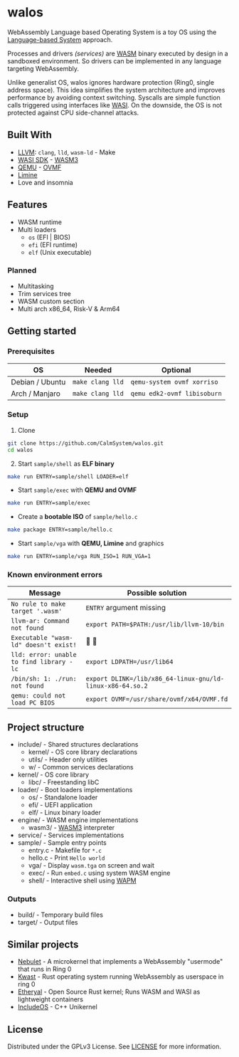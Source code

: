 # walos

WebAssembly Language based Operating System is a toy OS using the [Language-based System](https://en.wikipedia.org/wiki/Language-based_system) approach.

Processes and drivers *(services)* are [WASM](https://webassembly.org/) binary executed by design in a sandboxed environment. So drivers can be implemented in any language targeting WebAssembly.

Unlike generalist OS, walos ignores hardware protection (Ring0, single address space). This idea simplifies the system architecture and improves performance by avoiding context switching. Syscalls are simple function calls triggered using interfaces like [WASI](https://wasi.dev/). On the downside, the OS is not protected against CPU side-channel attacks.
## Built With

* [LLVM](https://llvm.org): `clang`, `lld`, `wasm-ld` - Make
* [WASI SDK](https://github.com/WebAssembly/wasi-sdk) - [WASM3](https://github.com/wasm3/wasm3)
* [QEMU](https://www.qemu.org) - [OVMF](https://www.tianocore.org)
* [Limine](https://limine-bootloader.org)
* Love and insomnia

## Features

* WASM runtime
* Multi loaders
  * `os` (EFI | BIOS)
  * `efi` (EFI runtime)
  * `elf` (Unix executable)

### Planned

* Multitasking
* Trim services tree
* WASM custom section
* Multi arch x86_64, Risk-V & Arm64

## Getting started

### Prerequisites

OS | Needed | Optional
--- | --- | ---
Debian / Ubuntu | `make clang lld` | `qemu-system ovmf xorriso`
Arch / Manjaro | `make clang lld` | `qemu edk2-ovmf libisoburn`

### Setup

1. Clone
```sh
git clone https://github.com/CalmSystem/walos.git
cd walos
```
2. Start `sample/shell` as **ELF binary**
```sh
make run ENTRY=sample/shell LOADER=elf
```
* Start `sample/exec` with **QEMU and OVMF**
```sh
make run ENTRY=sample/exec
```
* Create a **bootable ISO** of `sample/hello.c`
```sh
make package ENTRY=sample/hello.c
```
* Start `sample/vga` with **QEMU, Limine** and graphics
```sh
make run ENTRY=sample/vga RUN_ISO=1 RUN_VGA=1
```

### Known environment errors

Message | Possible solution
--- | ---
`No rule to make target '.wasm'` | `ENTRY` argument missing
`llvm-ar: Command not found` | `export PATH=$PATH:/usr/lib/llvm-10/bin`
`Executable "wasm-ld" doesn't exist!` | 🔼 🔼
`lld: error: unable to find library -lc` | `export LDPATH=/usr/lib64`
`/bin/sh: 1: ./run: not found` | `export DLINK=/lib/x86_64-linux-gnu/ld-linux-x86-64.so.2`
`qemu: could not load PC BIOS` | `export OVMF=/usr/share/ovmf/x64/OVMF.fd`

## Project structure

* include/ - Shared structures declarations
  * kernel/ - OS core library declarations
  * utils/ - Header only utilities
  * w/ - Common services declarations
* kernel/ - OS core library
  * libc/ - Freestanding libC
* loader/ - Boot loaders implementations
  * os/ - Standalone loader
  * efi/ - UEFI application
  * elf/ - Linux binary loader
* engine/ - WASM engine implementations
  * wasm3/ - [WASM3](https://github.com/wasm3/wasm3) interpreter
* service/ - Services implementations
* sample/ - Sample entry points
  * entry.c - Makefile for `*.c`
  * hello.c - Print `Hello world`
  * vga/ - Display `wasm.tga` on screen and wait
  * exec/ - Run `embed.c` using system WASM engine
  * shell/ - Interactive shell using [WAPM](https://wapm.io/)

### Outputs

* build/ - Temporary build files
* target/ - Output files

## Similar projects

* [Nebulet](https://github.com/nebulet/nebulet) - A microkernel that implements a WebAssembly "usermode" that runs in Ring 0
* [Kwast](https://github.com/kwast-os/kwast) - Rust operating system running WebAssembly as userspace in ring 0
* [Etheryal](https://github.com/etheryal/etheryal-kernel) - Open Source Rust kernel; Runs WASM and WASI as lightweight containers
* [IncludeOS](https://github.com/includeos/includeos) - C++ Unikernel

## License

Distributed under the GPLv3 License. See [LICENSE](LICENSE) for more information.